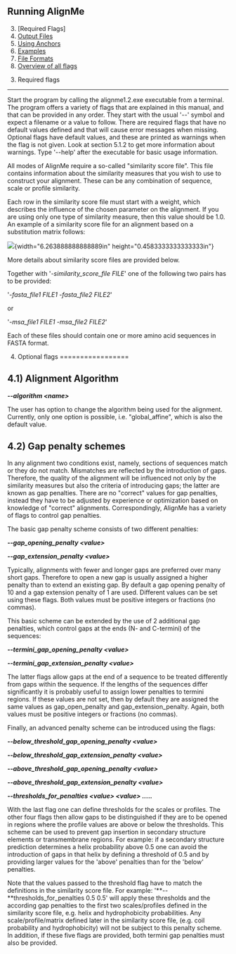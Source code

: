 ## Running AlignMe

3. [Required Flags]
4. [Output Files](Output.md)
5. [Using Anchors](Anchors.md)
6. [Examples](Examples.md)
7. [File Formats](Formats.md)
8. [Overview of all flags](Flag_overview.md)


3) Required flags 
------------------

Start the program by calling the alignme1.2.exe executable from a
terminal. The program offers a variety of flags that are explained in
this manual, and that can be provided in any order. They start with the
usual '--' symbol and expect a filename or a value to follow. There are
required flags that have no default values defined and that will cause
error messages when missing. Optional flags have default values, and
these are printed as warnings when the flag is not given. Look at
section 5.1.2 to get more information about warnings. Type '--help'
after the executable for basic usage information.

All modes of AlignMe require a so-called "similarity score file". This
file contains information about the similarity measures that you wish to
use to construct your alignment. These can be any combination of
sequence, scale or profile similarity.

Each row in the similarity score file must start with a weight, which
describes the influence of the chosen parameter on the alignment. If you
are using only one type of similarity measure, then this value should be
1.0. An example of a similarity score file for an alignment based on a
substitution matrix follows:

![](media/image2.png){width="6.263888888888889in"
height="0.4583333333333333in"}

More details about similarity score files are provided below.

Together with \'*-similarity\_score\_file FILE*\' one of the following
two pairs has to be provided:

\'*-fasta\_file1 FILE1 -fasta\_file2 FILE2*\'

or

\'*-msa\_file1 FILE1 -msa\_file2 FILE2*\'

Each of these files should contain one or more amino acid sequences in
FASTA format.

4) Optional flags
=================

4.1) Alignment Algorithm 
-------------------------

**--*algorithm \<name\>***

The user has option to change the algorithm being used for the
alignment. Currently, only one option is possible, i.e.
"global\_affine", which is also the default value.

4.2) Gap penalty schemes 
-------------------------

In any alignment two conditions exist, namely, sections of sequences
match or they do not match. Mismatches are reflected by the introduction
of gaps. Therefore, the quality of the alignment will be influenced not
only by the similarity measures but also the criteria of introducing
gaps; the latter are known as gap penalties. There are no "correct"
values for gap penalties, instead they have to be adjusted by experience
or optimization based on knowledge of "correct" alignments.
Correspondingly, AlignMe has a variety of flags to control gap
penalties.

The basic gap penalty scheme consists of two different penalties:

**--*gap\_opening\_penalty \<value\>***

**--*gap\_extension\_penalty \<value\>***

Typically, alignments with fewer and longer gaps are preferred over many
short gaps. Therefore to open a new gap is usually assigned a higher
penalty than to extend an existing gap. By default a gap opening penalty
of 10 and a gap extension penalty of 1 are used. Different values can be
set using these flags. Both values must be positive integers or
fractions (no commas).

This basic scheme can be extended by the use of 2 additional gap
penalties, which control gaps at the ends (N- and C-termini) of the
sequences:

**--*termini\_gap\_opening\_penalty \<value\>***

**--*termini\_gap\_extension\_penalty \<value\>***

The latter flags allow gaps at the end of a sequence to be treated
differently from gaps within the sequence. If the lengths of the
sequences differ significantly it is probably useful to assign lower
penalties to termini regions. If these values are not set, then by
default they are assigned the same values as gap\_open\_penalty and
gap\_extension\_penalty. Again, both values must be positive integers or
fractions (no commas).

Finally, an advanced penalty scheme can be introduced using the flags:

**--*below\_threshold\_gap\_opening\_penalty \<value\>***

**--*below\_threshold\_gap\_extension\_penalty \<value\>***

**--*above\_threshold\_gap\_opening\_penalty \<value\>***

**--*above\_threshold\_gap\_extension\_penalty \<value\>***

**--*thresholds\_for\_penalties \<value\> \<value\> \.....***

With the last flag one can define thresholds for the scales or profiles.
The other four flags then allow gaps to be distinguished if they are to
be opened in regions where the profile values are above or below the
thresholds. This scheme can be used to prevent gap insertion in
secondary structure elements or transmembrane regions. For example: if a
secondary structure prediction determines a helix probability above 0.5
one can avoid the introduction of gaps in that helix by defining a
threshold of 0.5 and by providing larger values for the 'above'
penalties than for the 'below' penalties.

Note that the values passed to the threshold flag have to match the
definitions in the similarity score file. For example:
'**--**thresholds\_for\_penalties 0.5 0.5' will apply these thresholds
and the according gap penalties to the first two scales/profiles defined
in the similarity score file, e.g. helix and hydrophobicity
probabilities. Any scale/profile/matrix defined later in the similarity
score file, (e.g. coil probability and hydrophobicity) will not be
subject to this penalty scheme. In addition, if these five flags are
provided, both termini gap penalties must also be provided.

